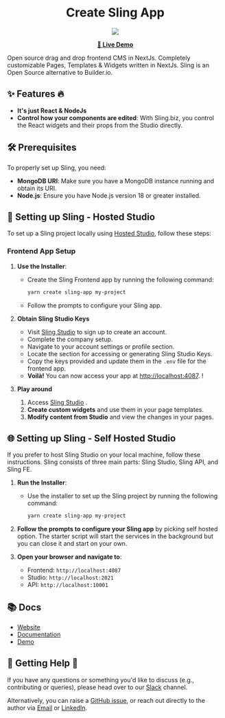 
<div align="center">
  <h1>Create Sling App</h1>
</div>

<div align="center">
  <img src="https://sling.biz/assets/images/sling_biz_sling_image.jpg"/>
</div>

<p align="center">
  <strong>
    <a href="https://studio.sling.biz">🚀 Live Demo</a>
  </strong>
</p>

Open source drag and drop frontend CMS in NextJs. Completely customizable Pages, Templates & Widgets written in NextJs. Sling is an Open Source alternative to Builder.io.

## ✨ Features :fire:

- **It's just React & NodeJs**
- **Control how your components are edited**: With Sling.biz, you control the React widgets and their props from the Studio directly.

## 🛠️ Prerequisites

To properly set up Sling, you need:

- **MongoDB URI**: Make sure you have a MongoDB instance running and obtain its URI.
- **Node.js**: Ensure you have Node.js version 18 or greater installed.

## 🚀 Setting up Sling - Hosted Studio

To set up a Sling project locally using [Hosted Studio](https://studio.sling.biz/), follow these steps:

### Frontend App Setup

1. **Use the Installer**:
   - Create the Sling Frontend app by running the following command:
     ```sh
     yarn create sling-app my-project
     ```
   - Follow the prompts to configure your Sling app.

      

2. **Obtain Sling Studio Keys**

    
   - Visit [Sling Studio](https://studio.sling.biz/) to sign up to create an account.
   - Complete the company setup.
   - Navigate to your account settings or profile section.
   - Locate the section for accessing or generating Sling Studio Keys.
   - Copy the keys provided and update them in the `.env` file for the frontend app.
   - **Voilà!** You can now access your app at [http://localhost:4087](http://localhost:4087).
! 

3. **Play around**

   1. Access  [Sling Studio](https://studio.sling.biz/) .
   2. **Create custom widgets** and use them in your page templates.
   3. **Modify content from Studio** and view the changes in your pages.


## 🌐 Setting up Sling - Self Hosted Studio

If you prefer to host Sling Studio on your local machine, follow these instructions. Sling consists of three main parts: Sling Studio, Sling API, and Sling FE.

1. **Run the Installer**:
   - Use the installer to set up the Sling project by running the following command:
     ```sh
     yarn create sling-app my-project
     ```

2. **Follow the prompts to configure your Sling app** by picking self hosted option. The starter script will start the services in the background but you can close it and start on your own.


3. **Open your browser and navigate to**:
   - Frontend: `http://localhost:4087`
   - Studio: `http://localhost:2021`
   - API: `http://localhost:10001`


## 📚 Docs

- [Website](https://sling.biz)
- [Documentation](https://sling.biz/documentation/)
- [Demo](https://studio.sling.biz)



## 🙋 Getting Help :wave:

If you have any questions or something you'd like to discuss (e.g., contributing or queries), please head over to our [Slack](https://slingbiz.slack.com/archives/C06KE4ZMSQP) channel.

Alternatively, you can raise a [GitHub issue](https://github.com/slingbiz/sling/issues), or reach out directly to the author via [Email](mailto:ankur@sling.biz) or [LinkedIn](https://www.linkedin.com/in/ankurpata/).
